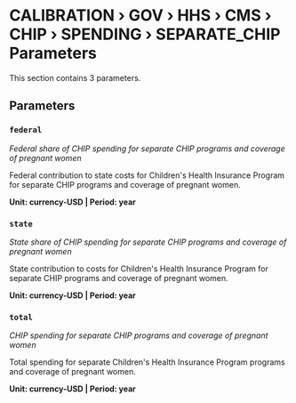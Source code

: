# CALIBRATION › GOV › HHS › CMS › CHIP › SPENDING › SEPARATE_CHIP Parameters

This section contains 3 parameters.

## Parameters

### `federal`
*Federal share of CHIP spending for separate CHIP programs and coverage of pregnant women*

Federal contribution to state costs for Children's Health Insurance Program for separate CHIP programs and coverage of pregnant women.

**Unit: currency-USD | Period: year**


### `state`
*State share of CHIP spending for separate CHIP programs and coverage of pregnant women*

State contribution to costs for Children's Health Insurance Program for separate CHIP programs and coverage of pregnant women.

**Unit: currency-USD | Period: year**


### `total`
*CHIP spending for separate CHIP programs and coverage of pregnant women*

Total spending for separate Children's Health Insurance Program programs and coverage of pregnant women.

**Unit: currency-USD | Period: year**

